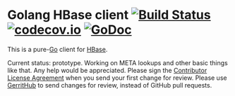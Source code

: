 # Golang HBase client [![Build Status](https://travis-ci.org/tsuna/gohbase.svg?branch=master)](https://travis-ci.org/tsuna/gohbase) [![codecov.io](http://codecov.io/github/tsuna/gohbase/coverage.svg?branch=master)](http://codecov.io/github/tsuna/gohbase?branch=master) [![GoDoc](https://godoc.org/github.com/tsuna/gohbase?status.png)](https://godoc.org/github.com/tsuna/gohbase)

This is a pure-[Go](http://golang.org/) client for [HBase](http://hbase.org).

Current status: prototype.  Working on META lookups and other basic things
like that.  Any help would be appreciated.  Please sign the
[Contributor License Agreement](https://docs.google.com/spreadsheet/viewform?formkey=dFNiOFROLXJBbFBmMkQtb1hNMWhUUnc6MQ)
when you send your first change for review.  Please use
[GerritHub](https://review.gerrithub.io/#/admin/projects/tsuna/gohbase) to
send changes for review, instead of GitHub pull requests.
